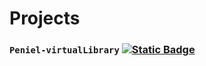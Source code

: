 # Projects
### `Peniel-virtualLibrary` [![Static Badge](https://img.shields.io/badge/personal-project-blue)](https://github.com/banburi/Library-of-peniel)

